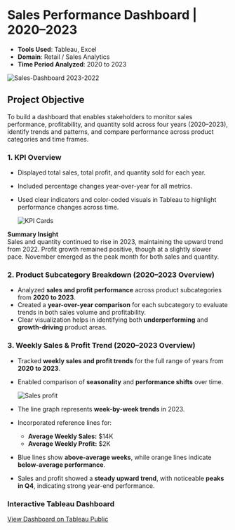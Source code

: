 # Sales Performance Dashboard | 2020–2023

- **Tools Used**: Tableau, Excel  
- **Domain**: Retail / Sales Analytics  
- **Time Period Analyzed**: 2020 to 2023
  
![Sales-Dashboard 2023-2022](https://github.com/user-attachments/assets/45bde4db-7f4c-4250-99db-37fff272dd51)


## Project Objective

To build a  dashboard that enables stakeholders to monitor sales performance, profitability, and quantity sold across four years (2020–2023), identify trends and patterns, and compare performance across product categories and time frames.

### 1. KPI Overview

- Displayed total sales, total profit, and quantity sold for each year.
- Included percentage changes year-over-year for all metrics.
- Used clear indicators and color-coded visuals in Tableau to highlight performance changes across time.

  ![KPI Cards](https://github.com/user-attachments/assets/84c332ba-888e-42b8-8b1f-9f59a37bf6f1)


**Summary Insight**  
Sales and quantity continued to rise in 2023, maintaining the upward trend from 2022. Profit growth remained positive, though at a slightly slower pace. November emerged as the peak month for both sales and quantity.

### 2. Product Subcategory Breakdown (2020–2023 Overview)

- Analyzed **sales and profit performance** across product subcategories from **2020 to 2023**.
- Created a **year-over-year comparison** for each subcategory to evaluate trends in both sales volume and profitability.
- Clear visualization helps in identifying both **underperforming** and **growth-driving** product areas.


### 3. Weekly Sales & Profit Trend (2020–2023 Overview)

- Tracked **weekly sales and profit trends** for the full range of years from **2020 to 2023**.
- Enabled comparison of **seasonality** and **performance shifts** over time.



  ![Sales   profit ](https://github.com/user-attachments/assets/fe94427c-5147-4f23-83c5-d6cc6c9f22c1)

- The line graph represents **week-by-week trends** in 2023.
- Incorporated reference lines for:
  - **Average Weekly Sales:** $14K  
  - **Average Weekly Profit:** $2K
- Blue lines show **above-average weeks**, while orange lines indicate **below-average performance**.
- Sales and profit showed a **steady upward trend**, with noticeable **peaks in Q4**, indicating strong year-end performance.

###  Interactive Tableau Dashboard  
  [View Dashboard on Tableau Public](https://public.tableau.com/shared/NYHTWH9DS?:display_count=n&:origin=viz_share_link)
